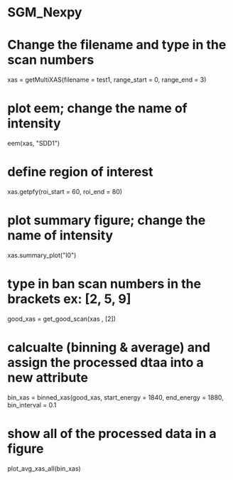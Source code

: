 # SGM_Nexpy

# Change the filename and type in the scan numbers
xas = getMultiXAS(filename = test1, range_start = 0, range_end = 3)

# plot eem; change the name of intensity
eem(xas, "SDD1")

# define region of interest
xas.getpfy(roi_start = 60, roi_end = 80)

# plot summary figure; change the name of intensity
xas.summary_plot("I0")

# type in ban scan numbers in the brackets ex: [2, 5, 9]
good_xas = get_good_scan(xas , [2])

# calcualte (binning & average) and assign the processed dtaa into a new attribute
bin_xas = binned_xas(good_xas, start_energy = 1840, end_energy = 1880, bin_interval = 0.1

# show all of the processed data in a figure
plot_avg_xas_all(bin_xas)
